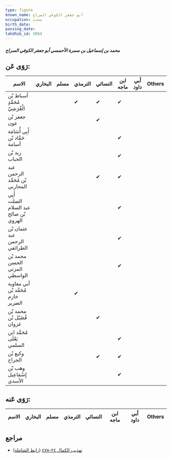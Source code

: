 ```yaml
---
type: figure
known_name: أبو جعفر الكوفي السراج
occupation: محدث
birth_date:
passing_date:
tahdhib_id: 5064
---
```

##### محمد بن إسماعيل بن سمرة الأحمسي أبو جعفر الكوفي السراج

## رَوَى عَن:
| الاسم                                  | البخاري | مسلم | الترمذي | النسائي | ابن ماجه | أبي داود | Others |
| -------------------------------------- | ------- | ---- | ------- | ------- | -------- | -------- | ------ |
| أسباط بْن مُحَمَّدٍ الْقُرَشِيّ        |         |      | ✔       | ✔       | ✔        |          |        |
| جعفر بْن عون                           |         |      |         | ✔       |          |          |        |
| أَبِي أُسَامَة حَمَّاد بْن أسامة       |         |      |         |         | ✔        |          |        |
| زيد بْن الحباب                         |         |      |         |         | ✔        |          |        |
| عبد الرحمن بْن مُحَمَّد المحاربي       |         |      |         | ✔       | ✔        |          |        |
| أَبِي الصلت عبد السلام بْن صالح الهروي |         |      |         |         | ✔        |          |        |
| عثمان بْن عبد الرحمن الطرائفي          |         |      |         |         | ✔        |          |        |
| محمد بْن الحسن المزني الواسطي          |         |      |         |         | ✔        |          |        |
| أبي معاوية مُحَمَّد بْن خازم الضرير    |         |      | ✔       |         |          |          |        |
| محمد بْن فُضَيْل بْن غزوان             |         |      |         | ✔       |          |          |        |
| مُحَمَّد ابن يَعْلَى السلمي            |         |      |         |         | ✔        |          |        |
| وكيع بْن الجراح                        |         |      |         | ✔       | ✔        |          |        |
| وهب بْن إِسْمَاعِيل الأسدي             |         |      |         |         | ✔        |          |        |
## رَوَى عَنه:
| الاسم | البخاري | مسلم | الترمذي | النسائي | ابن ماجه | أبي داود | Others |
| ----- | ------- | ---- | ------- | ------- | -------- | -------- | ------ |
## مراجع
- [تهذيب الكمال ٢٤-٤٧٨](obsidian://open?vault=Tahdhib-al-Kamal&file=Figures/٥٠٦٤-محمد%20بن%20إسماعيل%20بن%20سمرة%20الأحمسي%20أبو%20جعفر%20الكوفي%20السراج) ([رابط الشاملة](https://shamela.ws/book/3722/12990))
